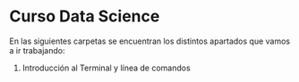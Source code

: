 # Curso Data Science

En las siguientes carpetas se encuentran los distintos apartados que vamos a ir trabajando:

  1. Introducción al Terminal y línea de comandos
